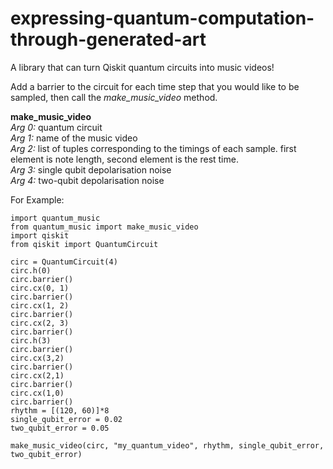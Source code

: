# expressing-quantum-computation-through-generated-art

A library that can turn Qiskit quantum circuits into music videos!

Add a barrier to the circuit for each time step that you would like to be sampled, then call the _make_music_video_ method.

**make_music_video**  
_Arg 0:_ quantum circuit  
_Arg 1:_ name of the music video  
_Arg 2:_ list of tuples corresponding to the timings of each sample. first element is note length, second element is the rest time.  
_Arg 3:_ single qubit depolarisation noise  
_Arg 4:_ two-qubit depolarisation noise  

For Example:
```
import quantum_music
from quantum_music import make_music_video
import qiskit
from qiskit import QuantumCircuit

circ = QuantumCircuit(4)
circ.h(0)
circ.barrier()
circ.cx(0, 1)
circ.barrier()
circ.cx(1, 2)
circ.barrier()
circ.cx(2, 3)
circ.barrier()
circ.h(3)
circ.barrier()
circ.cx(3,2)
circ.barrier()
circ.cx(2,1)
circ.barrier()
circ.cx(1,0)
circ.barrier()
rhythm = [(120, 60)]*8
single_qubit_error = 0.02
two_qubit_error = 0.05

make_music_video(circ, "my_quantum_video", rhythm, single_qubit_error, two_qubit_error)
```
